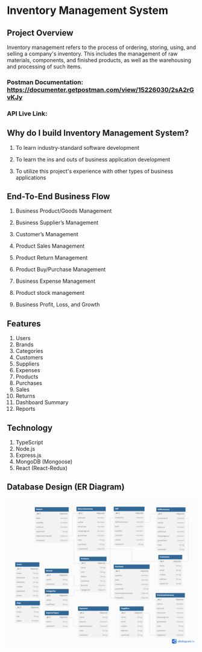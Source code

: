 # Inventory Management System

## Project Overview

Inventory management refers to the process of ordering, storing, using, and selling a company's inventory. This includes the management of raw materials, components, and finished products, as well as the warehousing and processing of such items.

### Postman Documentation: https://documenter.getpostman.com/view/15226030/2sA2rGvKJy

### API Live Link:

## Why do I build Inventory Management System?

1. To learn industry-standard software development

2. To learn the ins and outs of business application development

3. To utilize this project's experience with other types of business applications

## End-To-End Business Flow

1. Business Product/Goods Management

2. Business Supplier’s Management

3. Customer’s Management

4. Product Sales Management

5. Product Return Management

6. Product Buy/Purchase Management

7. Business Expense Management

8. Product stock management

9. Business Profit, Loss, and Growth

## Features

1.  Users
1.  Brands
1.  Categories
1.  Customers
1.  Suppliers
1.  Expenses
1.  Products
1.  Purchases
1.  Sales
1.  Returns
1.  Dashboard Summary
1.  Reports

## Technology

1. TypeScript
2. Node.js
3. Express.js
4. MongoDB (Mongoose)
5. React (React-Redux)

## Database Design (ER Diagram)

![Image Description](./ERD.png)
